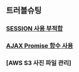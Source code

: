 ## 트러블슈팅
### [SESSION 사용 부적합](https://github.com/jaeuk0505/test01/wiki/SESSION-%EC%82%AC%EC%9A%A9-%EB%B6%80%EC%A0%81%ED%95%A9)
### [AJAX Promise 함수 사용](https://github.com/jaeuk0505/test01/wiki/AJAX-Promise-%ED%95%A8%EC%88%98-%EC%82%AC%EC%9A%A9/_edit)
### [AWS S3 사진 파일 관리]
